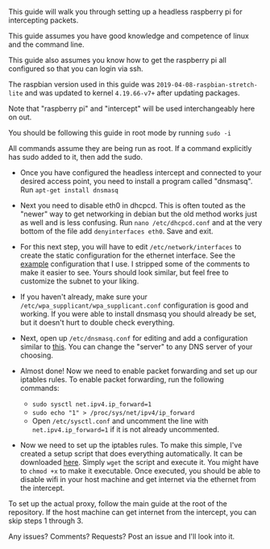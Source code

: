 This guide will walk you through setting up a headless raspberry pi for intercepting packets.

This guide assumes you have good knowledge and competence of linux and the command line.

This guide also assumes you know how to get the raspberry pi all configured so that you can login via ssh.

The raspbian version used in this guide was ``2019-04-08-raspbian-stretch-lite`` and was updated to kernel ``4.19.66-v7+`` after updating packages.

Note that "raspberry pi" and "intercept" will be used interchangeably here on out.

You should be following this guide in root mode by running ``sudo -i``

All commands assume they are being run as root. If a command explicitly has sudo added to it, then add the sudo.

- Once you have configured the headless intercept and connected to your desired access point, you need to install a program called "dnsmasq". Run ``apt-get install dnsmasq`` 

- Next you need to disable eth0 in dhcpcd. This is often touted as the "newer" way to get networking in debian but the old method works just as well and is less confusing. Run ``nano /etc/dhcpcd.conf`` and at the very bottom of the file add ``denyinterfaces eth0``. Save and exit.

- For this next step, you will have to edit ``/etc/network/interfaces`` to create the static configuration for the ethernet interface. See the [example](https://github.com/Zeroeh/udp-mitm/blob/master/raspberrypi/interfaces.png) configuration that I use. I stripped some of the comments to make it easier to see. Yours should look similar, but feel free to customize the subnet to your liking. 

- If you haven't already, make sure your ``/etc/wpa_supplicant/wpa_supplicant.conf`` configuration is good and working. If you were able to install dnsmasq you should already be set, but it doesn't hurt to double check everything.

- Next, open up ``/etc/dnsmasq.conf`` for editing and add a configuration similar to [this](https://github.com/Zeroeh/udp-mitm/blob/master/raspberrypi/dnsmasq.png). You can change the "server" to any DNS server of your choosing.

- Almost done! Now we need to enable packet forwarding and set up our iptables rules. To enable packet forwarding, run the following commands:
  * ``sudo sysctl net.ipv4.ip_forward=1``
  * ``sudo echo "1" > /proc/sys/net/ipv4/ip_forward``
  * Open ``/etc/sysctl.conf`` and uncomment the line with ``net.ipv4.ip_forward=1`` if it is not already uncommented.
  
- Now we need to set up the iptables rules. To make this simple, I've created a setup script that does everything automatically. It can be downloaded [here](https://raw.githubusercontent.com/Zeroeh/udp-mitm/master/raspberrypi/setup.sh). Simply ``wget`` the script and execute it. You might have to ``chmod +x`` to make it executable. Once executed, you should be able to disable wifi in your host machine and get internet via the ethernet from the intercept.

To set up the actual proxy, follow the main guide at the root of the repository. If the host machine can get internet from the intercept, you can skip steps 1 through 3.

Any issues? Comments? Requests? Post an issue and I'll look into it.
